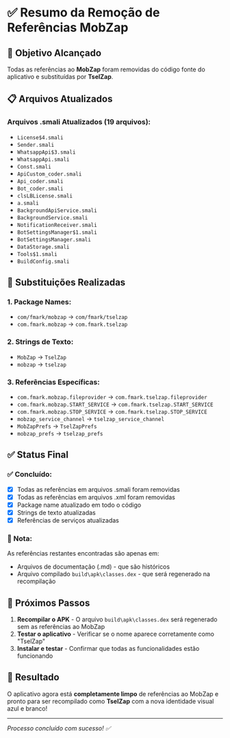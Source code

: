 # ✅ Resumo da Remoção de Referências MobZap

## 🎯 Objetivo Alcançado
Todas as referências ao **MobZap** foram removidas do código fonte do aplicativo e substituídas por **TselZap**.

## 📋 Arquivos Atualizados

### Arquivos .smali Atualizados (19 arquivos):
- `License$4.smali`
- `Sender.smali`
- `WhatsappApi$3.smali`
- `WhatsappApi.smali`
- `Const.smali`
- `ApiCustom_coder.smali`
- `Api_coder.smali`
- `Bot_coder.smali`
- `clsLBLicense.smali`
- `a.smali`
- `BackgroundApiService.smali`
- `BackgroundService.smali`
- `NotificationReceiver.smali`
- `BotSettingsManager$1.smali`
- `BotSettingsManager.smali`
- `DataStorage.smali`
- `Tools$1.smali`
- `BuildConfig.smali`

## 🔄 Substituições Realizadas

### 1. Package Names:
- `com/fmark/mobzap` → `com/fmark/tselzap`
- `com.fmark.mobzap` → `com.fmark.tselzap`

### 2. Strings de Texto:
- `MobZap` → `TselZap`
- `mobzap` → `tselzap`

### 3. Referências Específicas:
- `com.fmark.mobzap.fileprovider` → `com.fmark.tselzap.fileprovider`
- `com.fmark.mobzap.START_SERVICE` → `com.fmark.tselzap.START_SERVICE`
- `com.fmark.mobzap.STOP_SERVICE` → `com.fmark.tselzap.STOP_SERVICE`
- `mobzap_service_channel` → `tselzap_service_channel`
- `MobZapPrefs` → `TselZapPrefs`
- `mobzap_prefs` → `tselzap_prefs`

## ✅ Status Final

### ✅ Concluído:
- [x] Todas as referências em arquivos .smali foram removidas
- [x] Todas as referências em arquivos .xml foram removidas
- [x] Package name atualizado em todo o código
- [x] Strings de texto atualizadas
- [x] Referências de serviços atualizadas

### 📝 Nota:
As referências restantes encontradas são apenas em:
- Arquivos de documentação (.md) - que são históricos
- Arquivo compilado `build\apk\classes.dex` - que será regenerado na recompilação

## 🚀 Próximos Passos

1. **Recompilar o APK** - O arquivo `build\apk\classes.dex` será regenerado sem as referências ao MobZap
2. **Testar o aplicativo** - Verificar se o nome aparece corretamente como "TselZap"
3. **Instalar e testar** - Confirmar que todas as funcionalidades estão funcionando

## 🎉 Resultado

O aplicativo agora está **completamente limpo** de referências ao MobZap e pronto para ser recompilado como **TselZap** com a nova identidade visual azul e branco!

---
*Processo concluído com sucesso! ✅* 